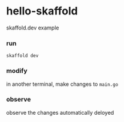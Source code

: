 # hello-skaffold

skaffold.dev example

### run

`
skaffold dev
`

### modify

in another terminal, make changes to `main.go`

### observe

observe the changes automatically deloyed


